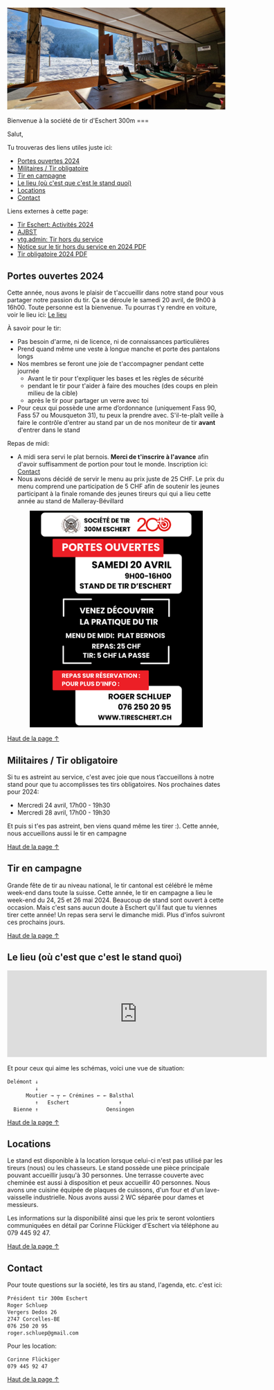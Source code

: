 <p style="text-align: center;"><img src="te_header.jpeg" alt="header"/></p>
<!-- omit from toc -->
Bienvenue à la société de tir d'Eschert 300m
===

Salut,

Tu trouveras des liens utiles juste ici:

- [Portes ouvertes 2024](#portes-ouvertes-2024)
- [Militaires / Tir obligatoire](#militaires--tir-obligatoire)
- [Tir en campagne](#tir-en-campagne)
- [Le lieu (où c'est que c'est le stand quoi)](#le-lieu-où-cest-que-cest-le-stand-quoi)
- [Locations](#locations)
- [Contact](#contact)

Liens externes à cette page:
- [Tir Eschert: Activités 2024](https://drive.google.com/file/d/1TSqa0SJHZ6F1xZWQyyu6ipLkP1rrel1Y/view?usp=drive_link)
- [AJBST](https://ajbst.ch/)
- [vtg.admin: Tir hors du service](https://www.vtg.admin.ch/fr/tir-hors-du-service)
- [Notice sur le tir hors du service en 2024 PDF](https://www.vtg.admin.ch/content/vtg-internet/fr/mein-militaerdienst/ausserhalb-des-dienstes/sat/schiesswesen-ausser-dienst/_jcr_content/infotabs/items/schiesspflicht/tabPar/downloadlist/downloadItems/13_1609320804927.download/27_123_f_2024.pdf)
- [Tir obligatoire 2024 PDF](https://www.vtg.admin.ch/content/vtg-internet/fr/mein-militaerdienst/ausserhalb-des-dienstes/sat/schiesswesen-ausser-dienst/_jcr_content/infotabs/items/schiesspflicht/tabPar/downloadlist/downloadItems/261_1610952031454.download/27_124_f_2024.pdf)


## Portes ouvertes 2024
Cette année, nous avons le plaisir de t'accueillir dans notre stand pour vous partager notre passion du tir. Ça se déroule le samedi 20 avril, de 9h00 à 16h00. Toute personne est la bienvenue. Tu pourras t'y rendre en voiture, voir le lieu ici: [Le lieu](#le-lieu)

À savoir pour le tir:
- Pas besoin d'arme, ni de licence, ni de connaissances particulières
- Prend quand même une veste à longue manche et porte des pantalons longs
- Nos membres se feront une joie de t'accompagner pendant cette journée
  -  Avant le tir pour t'expliquer les bases et les règles de sécurité
  -  pendant le tir pour t'aider à faire des mouches (des coups en plein milieu de la cible)
  -  après le tir pour partager un verre avec toi
- Pour ceux qui possède une arme d’ordonnance (uniquement Fass 90, Fass 57 ou Mousqueton 31), tu peux la prendre avec. S'il-te-plaît veille à faire le contrôle d'entrer au stand par un de nos moniteur de tir **avant** d'entrer dans le stand


Repas de midi:
- A midi sera servi le plat bernois. **Merci de t'inscrire à l'avance** afin d'avoir suffisamment de portion pour tout le monde. Inscription ici: [Contact](#contact)
- Nous avons décidé de servir le menu au prix juste de 25 CHF. Le prix du menu comprend une participation de 5 CHF afin de soutenir les jeunes participant à la finale romande des jeunes tireurs qui qui a lieu cette année au stand de Malleray-Bévillard
<p style="text-align: center;"><img src="te_flyer_po_200.png" alt="flyer portes ouvertes" width="400"/></p>

[Haut de la page ↑](#bienvenue-à-la-société-de-tir-deschert-300m)

## Militaires / Tir obligatoire
Si tu es astreint au service, c'est avec joie que nous t’accueillons à notre stand pour que tu accomplisses tes tirs obligatoires. Nos prochaines dates pour 2024:
- Mercredi 24 avril, 17h00 - 19h30
- Mercredi 28 avril, 17h00 - 19h30

Et puis si t'es pas astreint, ben viens quand même les tirer :). Cette année, nous accueillons aussi le tir en campagne

[Haut de la page ↑](#bienvenue-à-la-société-de-tir-deschert-300m)

## Tir en campagne
Grande fête de tir au niveau national, le tir cantonal est célébré le même week-end dans toute la suisse. Cette année, le tir en campagne a lieu le week-end du 24, 25 et 26 mai 2024. Beaucoup de stand sont ouvert à cette occasion. Mais c'est sans aucun doute à Eschert qu'il faut que tu viennes tirer cette année! Un repas sera servi le dimanche midi. Plus d'infos suivront ces prochains jours.

[Haut de la page ↑](#bienvenue-à-la-société-de-tir-deschert-300m)

## Le lieu (où c'est que c'est le stand quoi)
<p style="text-align: center;"><iframe src="https://www.google.com/maps/embed?pb=!1m18!1m12!1m3!1d10827.652940093783!2d7.377267375557257!3d47.2769505967108!2m3!1f0!2f0!3f0!3m2!1i1024!2i768!4f13.1!3m3!1m2!1s0x4791de60d8456f51%3A0xb32602153ef1e4f7!2sPr%C3%A9%20Beuclair%201%2C%202743%20Eschert!5e0!3m2!1sfr!2sch!4v1712697380799!5m2!1sfr!2sch" width="600" height="200" style="border:0;" allowfullscreen="" loading="lazy" referrerpolicy="no-referrer-when-downgrade"></iframe></p>

Et pour ceux qui aime les schémas, voici une vue de situation:
```
Delémont ↓
         ↓
      Moutier → ┬ ← Crémines ← ← Balsthal
         ↑   Eschert                ↑
  Bienne ↑                      Oensingen
```

[Haut de la page ↑](#bienvenue-à-la-société-de-tir-deschert-300m)

## Locations
Le stand est disponible à la location lorsque celui-ci n'est pas utilisé par les tireurs (nous) ou les chasseurs. Le stand possède une pièce principale pouvant accueillir jusqu'à 30 personnes. Une terrasse couverte avec cheminée est aussi à disposition et peux accueillir 40 personnes. Nous avons une cuisine équipée de plaques de cuissons, d'un four et d'un lave-vaisselle industrielle. Nous avons aussi 2 WC séparée pour dames et messieurs.

Les informations sur la disponibilité ainsi que les prix te seront volontiers communiquées en détail par Corinne Flückiger d'Eschert via téléphone au 079 445 92 47.


[Haut de la page ↑](#bienvenue-à-la-société-de-tir-deschert-300m)

## Contact
Pour toute questions sur la société, les tirs au stand, l'agenda, etc. c'est ici:
```
Président tir 300m Eschert
Roger Schluep
Vergers Dedos 26
2747 Corcelles-BE
076 250 20 95
roger.schluep@gmail.com
```

Pour les location:
```
Corinne Flückiger
079 445 92 47
```

[Haut de la page ↑](#bienvenue-à-la-société-de-tir-deschert-300m)
